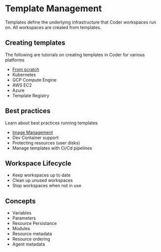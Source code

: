 # Template Management

Templates define the underlying infrastructure that Coder workspaces run on. All workspaces are created from templates.

## Creating templates

The following are tutorials on creating templates in Coder for various platforms

<!-- TODO: Use the tutorials widget component -->

- [From scratch](../../tutorials/template-from-scratch.md)
- Kubernetes
- GCP Compute Engine
- AWS EC2
- Azure
- Template Registry

## Best practices

Learn about best practices running templates

- [Image Management](../../tutorials/image-management.md)
- Dev Container support
- Protecting resources (user disks)
- Manage templates with Ci/Cd pipelines

## Workspace Lifecycle

- Keep workspaces up to date
- Clean up unused workspaces
- Stop workspaces when not in use

## Concepts

- Variables
- Parameters
- Resource Persistance
- Modules
- Resource metadata
- Resource ordering
- Agent metadata
